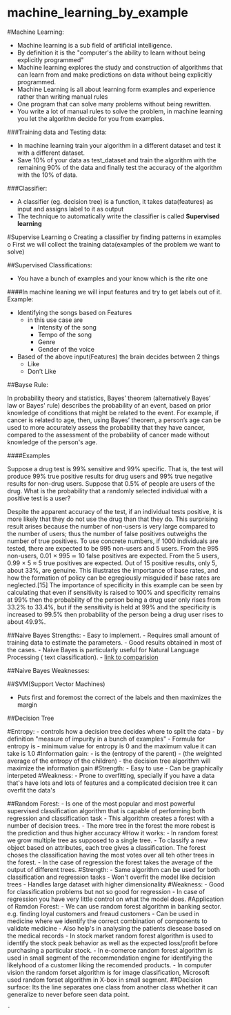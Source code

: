 # machine_learning_by_example



#Machine Learning:
-	Machine learning is a sub field of artificial intelligence.
-	By definition it is the "computer's the ability to learn without being explicitly programmed"
-	Machine learning explores the study and construction of algorithms that can learn from and make predictions on data without being explicitly programmed.
-	Machine Learning is all about learning form examples and experience rather than writing manual rules
-	One program that can solve many problems without being rewritten.
-   You write a lot of manual rules to solve the problem, in machine learning you let the algorithm decide for you from examples.

###Training data and Testing data:
-	In machine learning train your algorithm in a different dataset and test it with a different dataset.
-	Save 10% of your data as test_dataset and train the algorithm with the remaining 90% of the data and finally test the accuracy of the algorithm with the 10% of data.

###Classifier:
-	A classifier (eg. decision tree) is a function, it takes data(features) as input and assigns label to it as output
-	The technique to automatically write the classifier is called **Supervised learning**

#Supervise Learning
o	Creating a classifier by finding patterns in examples
o	First we will collect the training data(examples of the problem we want to solve)

##Supervised Classifications:
-	You have a bunch of examples and your know which is the rite one

####In machine leaning we will input features and try to get labels out of it.
Example:
- Identifying the songs based on Features
    - in this use case are
        - Intensity of the song
        - Tempo of the song
        - Genre
        - Gender of the voice
- Based of the above input(Features) the brain decides between 2 things
    - Like
    - Don’t Like


##Bayse Rule:

In probability theory and statistics, Bayes’ theorem (alternatively Bayes’ law or Bayes' rule) describes the probability of an event, based on prior knowledge of conditions that might be related to the event. For example, if cancer is related to age, then, using Bayes’ theorem, a person’s age can be used to more accurately assess the probability that they have cancer, compared to the assessment of the probability of cancer made without knowledge of the person's age.

####Examples

Suppose a drug test is 99% sensitive and 99% specific. That is, the test will produce 99% true positive results for drug users and 99% true negative results for non-drug users. Suppose that 0.5% of people are users of the drug. What is the probability that a randomly selected individual with a positive test is a user?


Despite the apparent accuracy of the test, if an individual tests positive, it is more likely that they do not use the drug than that they do. This surprising result arises because the number of non-users is very large compared to the number of users; thus the number of false positives outweighs the number of true positives. To use concrete numbers, if 1000 individuals are tested, there are expected to be 995 non-users and 5 users. From the 995 non-users, 0.01 × 995 ≃ 10 false positives are expected. From the 5 users, 0.99 × 5 ≈ 5 true positives are expected. Out of 15 positive results, only 5, about 33%, are genuine. This illustrates the importance of base rates, and how the formation of policy can be egregiously misguided if base rates are neglected.[15]
The importance of specificity in this example can be seen by calculating that even if sensitivity is raised to 100% and specificity remains at 99% then the probability of the person being a drug user only rises from 33.2% to 33.4%, but if the sensitivity is held at 99% and the specificity is increased to 99.5% then probability of the person being a drug user rises to about 49.9%.

##Naive Bayes Strengths:
    - Easy to implement.
    - Requires small amount of training data to estimate the parameters.
    - Good results obtained in most of the cases.
    - Naive Bayes is particularly useful for Natural Language Processing ( text classification).
    - [link to comparision ](http://blog.echen.me/2011/04/27/choosing-a-machine-learning-classifier/)

##Naive Bayes Weaknesses:


##SVM(Support Vector Machines)
- Puts first and foremost the correct of the labels and then maximizes the margin

##Decision Tree

#Entropy:
    - controls how a decision tree decides where to split the data
    - by definition "measure of impurity in a bunch of examples"
    - Formula for entropy is
    - minimum value for entropy is 0 and the maximum value it can take is 1.0
#Information gain:
    - is the (entropy of the parent) - (the weighted average of the entropy of the children)
    - the decision tree algorithm will maximize the information gain
#Strength:
    - Easy to use
    - Can be graphically interpeted
#Weakness:
    - Prone to overfitting, specially if you have a data that's have lots and lots of features and a complicated decision tree it can overfit the data's

##Random Forest:
    - Is  one of the most popular and most powerful supervised classification
    algorithm that is capable of performing both regression and classification task
    - This algorithm creates a forest with a number of decision trees.
    - The more tree in the forest the more robest is the prediction and thus higher accuracy
#How it works:
    - In random forest we grow multiple tree as supposed to a single tree.
    - To classify a new object based on attributes, each tree gives a classification. The forest choses the classification having the most votes over all teh other trees in the forest.
    - In the case of regression the forest takes the average of the output of different trees.
#Strength:
    - Same algorithm can be used for both classification and regression tasks
    - Won't overfit the model like decision trees
    - Handles large dataset with higher dimensionality
#Weakness:
    - Good for classification problems but not so good for regression
    - In case of regression you have very little control on what the model does.
#Application of Ramdon Forest:
    - We can use random forest algorithm in banking sector. e.g. finding loyal customers and freaud customers
    - Can be used in medicine where we identify the correct combination of components to validate medicine
    - Also help's in analysing the patients diesease based on the medical records
    - In stock market random forest algorithm is used to identify the stock peak behavior as well as the expected loss/profit before purchasing a particular stock.
    - In e-comerce random forest algorithm is used in small segment of the recommendation engine for identifying the likelyhood of a customer liking the recomended products.
    - In computer vision the random forset algorithm is for image classification, Microsoft used random forset algorithm in X-box in small segment.
##Decision surface:
Its the line separates one class from another class whether it can generalize to never before seen data point.

    -

